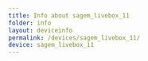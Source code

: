 ```yaml
---
title: Info about sagem_livebox_11
folder: info
layout: deviceinfo
permalink: /devices/sagem_livebox_11/
device: sagem_livebox_11
---
```

